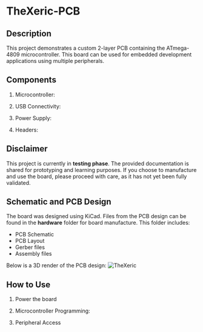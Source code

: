 # TheXeric-PCB

## Description

This project demonstrates a custom 2-layer PCB containing the ATmega-4809 microcontroller. This board can be used for embedded development applications using multiple peripherals.

## Components

1. Microcontroller: 
   
2. USB Connectivity:

3. Power Supply: 
  
4. Headers:

## Disclaimer

This project is currently in **testing phase**. The provided documentation is shared for prototyping and learning purposes. If you choose to manufacture and use the board, please proceed with care, as it has not yet been fully validated.

## Schematic and PCB Design

The board was designed using KiCad. Files from the PCB design can be found in the **hardware** folder for board manufacture. This folder includes:

- PCB Schematic 
- PCB Layout
- Gerber files
- Assembly files

Below is a 3D render of the PCB design:
![TheXeric](https://github.com/user-attachments/assets/86625cc1-c385-4df6-80d2-8668946ecf00)


## How to Use

1. Power the board

   
2. Microcontroller Programming:


3. Peripheral Access


